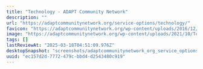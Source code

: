 ```yaml
---
title: "Technology - ADAPT Community Network"
description: ""
url: "https://adaptcommunitynetwork.org/service-options/technology/"
favicon: "https://adaptcommunitynetwork.org/wp-content/uploads/2016/12/cropped-favicon-32x32.png"
image: "https://adaptcommunitynetwork.org/wp-content/uploads/2021/10/TechWorks_086-768x513-1.jpg"
tags: []
lastReviewAt: "2025-03-18T04:51:09.976Z"
desktopSnapshot: "screenshots/adaptcommunitynetwork_org_service_options_technology.png"
uuid: "ec157d2d-7772-479c-bbd4-d2543480c919"
---
```

